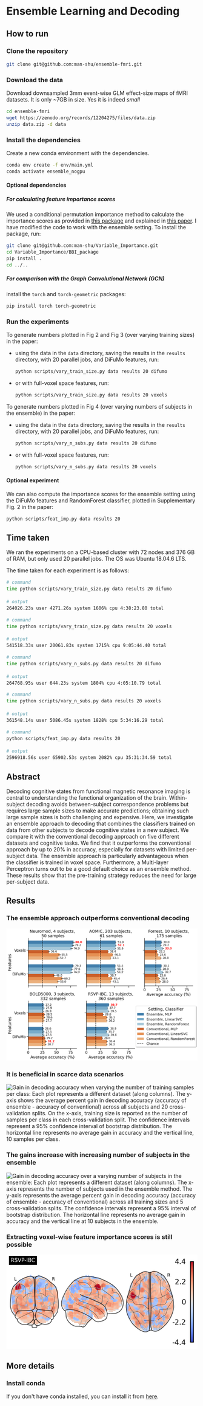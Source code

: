 # Ensemble Learning and Decoding

## How to run

### Clone the repository

```bash
git clone git@github.com:man-shu/ensemble-fmri.git
```

### Download the data

Download downsampled 3mm event-wise GLM effect-size maps of fMRI datasets. It is only ~7GB in size. Yes it is indeed _small_

```bash
cd ensemble-fmri
wget https://zenodo.org/records/12204275/files/data.zip
unzip data.zip -d data
```

### Install the dependencies

Create a new conda environment with the dependencies.

```bash
conda env create -f env/main.yml
conda activate ensemble_nogpu
```

#### Optional dependencies

##### For calculating feature importance scores

We used a conditional permutation importance method to calculate the importance scores as provided in [this package](https://github.com/achamma723/Variable_Importance) and explained in [this paper](https://papers.nips.cc/paper_files/paper/2023/hash/d60e14c19cd6e0fc38556ad29ac8fbc9-Abstract-Conference.html). I have modified the code to work with the ensemble setting. To install the package, run:

```bash
git clone git@github.com:man-shu/Variable_Importance.git
cd Variable_Importance/BBI_package
pip install .
cd ../..
```

##### For comparison with the Graph Convolutional Network (GCN)

install the `torch` and `torch-geometric` packages:

```bash
pip install torch torch-geometric
```


### Run the experiments

To generate numbers plotted in Fig 2 and Fig 3 (over varying training sizes) in the paper:

* using the data in the `data` directory, saving the results in the `results` directory, with 20 parallel jobs, and DiFuMo features, run:

    ```bash
    python scripts/vary_train_size.py data results 20 difumo
    ```

* or with full-voxel space features, run:

    ```bash
    python scripts/vary_train_size.py data results 20 voxels
    ```

To generate numbers plotted in Fig 4 (over varying numbers of subjects in the ensemble) in the paper:

* using the data in the `data` directory, saving the results in the `results` directory, with 20 parallel jobs, and DiFuMo features, run:

    ```bash
    python scripts/vary_n_subs.py data results 20 difumo
    ```

* or with full-voxel space features, run:

    ```bash
    python scripts/vary_n_subs.py data results 20 voxels
    ```

#### Optional experiment

We can also compute the importance scores for the ensemble setting using the DiFuMo features and RandomForest classifier, plotted in Supplementary Fig. 2 in the paper:

```bash
python scripts/feat_imp.py data results 20
```

## Time taken

We ran the experiments on a CPU-based cluster with 72 nodes and 376 GB of RAM, but only used 20 parallel jobs. The OS was Ubuntu 18.04.6 LTS.

The time taken for each experiment is as follows:

```bash
# command
time python scripts/vary_train_size.py data results 20 difumo  

# output
264026.23s user 4271.26s system 1606% cpu 4:38:23.80 total
```

```bash
# command
time python scripts/vary_train_size.py data results 20 voxels  

# output
541518.33s user 20061.83s system 1715% cpu 9:05:44.40 total
```

```bash
# command
time python scripts/vary_n_subs.py data results 20 difumo 

# output
264768.95s user 644.23s system 1804% cpu 4:05:10.79 total
```

```bash
# command
time python scripts/vary_n_subs.py data results 20 voxels 

# output
361548.14s user 5086.45s system 1828% cpu 5:34:16.29 total
```

```bash
# command
python scripts/feat_imp.py data results 20  

# output
2596918.56s user 65902.53s system 2082% cpu 35:31:34.59 total
```

## Abstract

Decoding cognitive states from functional magnetic resonance imaging is central to understanding the functional organization of the brain. Within-subject decoding avoids between-subject correspondence problems but requires large sample sizes to make accurate predictions; obtaining such large sample sizes is both challenging and expensive. Here, we investigate an ensemble approach to decoding that combines the classifiers trained on data from other subjects to decode cognitive states in a new subject. We compare it with the conventional decoding approach on five different datasets and cognitive tasks. We find that it outperforms the conventional approach by up to 20\% in accuracy, especially for datasets with limited per-subject data. The ensemble approach is particularly advantageous when the classifier is trained in voxel space. Furthermore, a Multi-layer Perceptron turns out to be a good default choice as an ensemble method. These results show that the pre-training strategy reduces the need for large per-subject data.

## Results

### The ensemble approach outperforms conventional decoding

![Average decoding accuracy: Each plot represents a different dataset (along columns). The average decoding accuracy is plotted along the x-axis. The averages are across all training sizes, subjects and 20 cross-validation splits. The error bars represent a 95\% confidence interval of the bootstrap distribution. The horizontal line represents the chance level of accuracy.](plots/bench_balanced_accuracy.png "Average decoding accuracy")

### It is beneficial in scarce data scenarios

![Gain in decoding accuracy when varying the number of training samples per class: Each plot represents a different dataset (along columns). The y-axis shows the average percent gain in decoding accuracy (accuracy of ensemble - accuracy of conventional) across all subjects and 20 cross-validation splits. On the x-axis, training size is reported as the number of samples per class in each cross-validation split. The confidence intervals represent a 95% confidence interval of bootstrap distribution. The horizontal line represents no average gain in accuracy and the vertical line, 10 samples per class.](plots/gains_v_samples_per_class_balanced_accuracy.png "Gain in decoding accuracy when varying the number of training samples per class")

### The gains increase with increasing number of subjects in the ensemble

![Gain in decoding accuracy over a varying number of subjects in the ensemble: Each plot represents a different dataset (along columns). The x-axis represents the number of subjects used in the ensemble method. The y-axis represents the average percent gain in decoding accuracy (accuracy of ensemble - accuracy of conventional) across all training sizes and 5 cross-validation splits. The confidence intervals represent a 95% interval of bootstrap distribution. The horizontal line represents no average gain in accuracy and the vertical line at 10 subjects in the ensemble.](plots/varysubs_vs_gain.png "Gain in decoding accuracy over a varying number of subjects in the ensemble")

### Extracting voxel-wise feature importance scores is still possible

![](plots/supp/rsvp_difumo_RandomForest_sub-04_featimp_voxels_z_glass.png "Broca's area is important for decoding conditions in the RSVP language task")

## More details

### Install conda

If you don't have conda installed, you can install it from [here](https://docs.conda.io/en/latest/miniconda.html).
